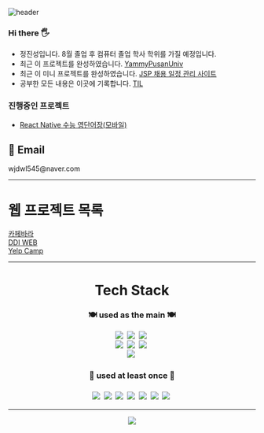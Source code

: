 ![header](https://capsule-render.vercel.app/api?type=wave&color=ffafcc&height=420&section=header&text=Welcome%20&fontSize=85&fontColor=caf0f8&desc=Jinseong's_gitHub!&descAlign=85&animation=fadeIn)

  <h3> Hi there 🖐</h3>
  <ul>
    <li>정진성입니다. 8월 졸업 후 컴퓨터 졸업 학사 학위를 가질 예정입니다.</li>
    <li>최근 이 프로젝트를 완성하였습니다. <a href="https://github.com/fkthfvk112/YammyPusanUniv">YammyPusanUniv</a></li>
    <li>최근 이 미니 프로젝트를 완성하였습니다. <a href="https://github.com/fkthfvk112/jspBbsCal">JSP 채용 일정 관리 사이트</a></li>
    <li>공부한 모든 내용은 이곳에 기록합니다. <a href="https://github.com/fkthfvk112/TIL">TIL</a></li>
  </ul>
  </hr>
  <h3> 진행중인 프로젝트</h3>
  <ul>
    <li><a href="https://github.com/fkthfvk112/vocaApp">React Native 수능 영단어장(모바일)</a></li>
  </ul>
  <div>
    <h2> 📧 Email</h2>
     <p>wjdwl545@naver.com</p>
  </div>
<hr>
<h1>웹 프로젝트 목록</h1>
<div>
    <a href="https://github.com/fkthfvk112/cafebara">카페바라</a>
</div>
<div>
    <a href="https://github.com/fkthfvk112/DDI_WEB">DDI WEB</a>
</div>
<div>
    <a href="https://github.com/fkthfvk112/YelpCamp">Yelp Camp</a>
</div>
<hr>
  <div align="center">
    <div>
      <h1>Tech Stack</h1>
      <h3> 🍽 used as the main 🍽</h3>
      <img src="https://img.shields.io/badge/JavaScript-F7DF1E?style=flat&logo=JavaScript&logoColor=white"/></a>&nbsp
      <img src="https://img.shields.io/badge/CSS3-1572B6?style=flat&logo=CSS3&logoColor=white"/></a>&nbsp
      <img src="https://img.shields.io/badge/HTML5-E34F26?style=flat&logo=HTML5&logoColor=white"/></a>&nbsp
      </br>
      <img src="https://img.shields.io/badge/Node.js-339933?style=flat&logo=Node.js&logoColor=white"/></a>&nbsp
      <img src="https://img.shields.io/badge/MongoDB-47A248?style=flat&logo=MongoDB&logoColor=white"/></a>&nbsp
      <img src="https://img.shields.io/badge/React-61DAFB?style=flat&logo=React&logoColor=white"/></a>&nbsp
      </br>
      <img src="https://img.shields.io/badge/React-61DAFB?style=flat&logo=React&logoColor=white"/></a>&nbsp
    </div>
     <div>
       <h3> 🏫 used at least once 🏫<h3>
       <img src="https://img.shields.io/badge/C-A8B9CC?style=flat&logo=C&logoColor=white"/></a>&nbsp
       <img src="https://img.shields.io/badge/C++-00599C?style=flat&logo=C++&logoColor=white"/></a>&nbsp
       <img src="https://img.shields.io/badge/Python-3776AB?style=flat&logo=Python&logoColor=white"/></a>&nbsp
       <img src="https://img.shields.io/badge/TensorFlow-FF6F00?style=flat&logo=TensorFlow&logoColor=white"/></a>&nbsp
       <img src="https://img.shields.io/badge/MySQL-4479A1?style=flat&logo=MySQL&logoColor=white"/></a>&nbsp
       <img src="https://img.shields.io/badge/Android Studio-3DDC84?style=flat&logo=Android Studio&logoColor=white"/></a>&nbsp
       <img src="https://img.shields.io/badge/Kotlin-7F52FF?style=flat&logo=Kotlin&logoColor=white"/></a>&nbsp
     </div>
     <hr>
     <img src= "https://github-readme-stats.vercel.app/api/top-langs/?username=fkthfvk112&layout=compact&theme=dark"> </src>
  </div>
